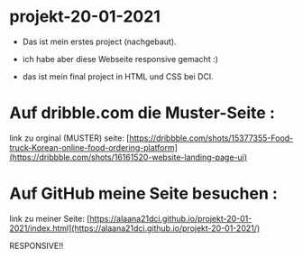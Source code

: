 # projekt-20-01-2021


- Das ist mein erstes project (nachgebaut).

- ich habe aber diese Webseite responsive gemacht :)

- das ist mein final project in HTML und CSS bei DCI.

# Auf dribble.com die Muster-Seite :
   link zu orginal (MUSTER) seite:
   [https://dribbble.com/shots/15377355-Food-truck-Korean-online-food-ordering-platform](https://dribbble.com/shots/16161520-website-landing-page-ui)

# Auf GitHub meine Seite besuchen :
link zu meiner Seite: [https://alaana21dci.github.io/projekt-20-01-2021/index.html](https://alaana21dci.github.io/projekt-20-01-2021/)

RESPONSIVE!!
